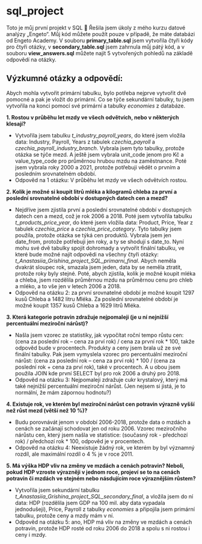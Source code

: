 # sql_project
Toto je můj první projekt v SQL 🥳 Řešila jsem úkoly z mého kurzu datové analýzy „Engeto“. Můj kód můžete použít pouze v případě, že máte databázi od Engeto Academy. V souboru **primary_table.sql** jsem vytvořila čtyři kódy pro čtyři otázky, v **secondary_table.sql** jsem zahrnula můj pátý kód, a v souboru **view_answers.sql** můžete najít 5 vytvořených pohledů na základě odpovědí na otázky. 

## Výzkumné otázky a odpovědí:
Abych mohla vytvořit primární tabulku, bylo potřeba nejprve vytvořit dvě pomocné a pak je vložit do primární. Co se týče sekundární tabulky, tu jsem vytvořila na konci pomocí své primární a tabulky _economies_ z databáze.
 
 **1.	Rostou v průběhu let mzdy ve všech odvětvích, nebo v některých klesají?**
* Vytvořila jsem tabulku _t_industry_payroll_years_, do které jsem vložila data: Industry, Payroll, Years z tabulek _czechia_payroll_ a _czechia_payroll_industry_branch_. Vybrala jsem tyto tabulky, protože otázka se týče mezd. A ještě jsem vybrala unit_code jenom pro Kč a value_type_code pro průměrnou hrubou mzdu na zaměstnance. Poté jsem vybrala roky 2000 a 2021, protože potřebuji vědět o prvním a posledním srovnatelném období.
* Odpověd na 1 otázku: V průběhu let mzdy ve všech odvětvích rostou.

 **2.	Kolik je možné si koupit litrů mléka a kilogramů chleba za první a poslední srovnatelné období v dostupných datech cen a mezd?**
* Nejdříve jsem zjistila první a poslední srovnatelné období v dostupných datech cen a mezd, což je rok 2006 a 2018. Poté jsem vytvořila tabulku _t_products_price_year_, do které jsem vložila data: Product, Price, Year z tabulek _czechia_price_ a _czechia_price_category_. Tyto tabulky jsem použila, protože otázka se týká cen produktů. Vybrala jsem jen date_from, protože potřebuji jen roky, a ty se shodují s date_to. Nyní mohu své dvě tabulky spojit dohromady a vytvořit finální tabulku, ve které bude možné najít odpovědi na všechny čtyři otázky: _t_Anastasiia_Grishina_project_SQL_primarni_final_. Abych neměla dvakrát sloupec rok, smazala jsem jeden, data by se neměla ztratit, protože roky byly stejné. Poté, abych zjistila, kolik je možné koupit mléka a chleba, jsem rozdělila průměrnou mzdu na průměrnou cenu pro chleb a mléko, a to vše jen v letech 2006 a 2018.
* Odpověd na otázku 2: za první srovnatelné období je možné koupit 1297 kusů Chleba а 1482 litru Mléka. Za poslední srovnatelné období je možné koupit 1357 kusů Chleba a 1629 litrů Mléka.

 **3.	Která kategorie potravin zdražuje nejpomaleji (je u ní nejnižší percentuální meziroční nárůst)?**
* Našla jsem vzorec ze statistiky, jak vypočítat roční tempo růstu cen: (cena za poslední rok – cena za prví rok) / cena za první rok * 100, takže odpověd bude v procentech. Produkty a ceny jsem brala už ze své finální tabulky. Pak jsem vymyslela vzorec pro percentuální meziroční nárůst: (cena za poslední rok – cena za prví rok) * 100 / (cena za poslední rok + cena za prví rok), také v procentech. A u obou jsem použila JOIN kde první SELECT byl pro rok 2006 a druhý pro 2018.
* Odpověd na otázku 3: Nejpomaleji zdražuje cukr krystalový, který má také nejnižší percentuální meziroční nárůst. (Jen nejsem si jistá, je to normální, že mám zápornou hodnotu?)
  
 **4.	Existuje rok, ve kterém byl meziroční nárůst cen potravin výrazně vyšší než růst mezd (větší než 10 %)?**
* Budu porovnávát jenom v období 2006-2018, protože data o mzdách a cenách se začánají schodovat jen od roku 2006. Vzorec meziročního nárůstu cen, který jsem našla ve statistice: (současný rok - předchozí rok) / předchozí rok * 100, odpověd je v procentech.
* Odpověd na otázku 4: Neexistuje žádný rok, ve kterém by byl významný rozdíl, ale maximální rozdíl o 4 % je v roce 2011.

 **5.	Má výška HDP vliv na změny ve mzdách a cenách potravin? Neboli, pokud HDP vzroste výrazněji v jednom roce, projeví se to na cenách potravin či mzdách ve stejném nebo násdujícím roce výraznějším růstem?**
* Vytvořila jsem sekundární tabulku _t_Anastasiia_Grishina_project_SQL_secondary_final_, a vložila jsem do ní data: HDP (rozdělila jsem GDP na 100 mil. aby data vypadala jednodušeji), Price, Payroll z tabulky _economies_ a připojila jsem primární tabulku, protože ceny a mzdy mám v ní.
* Odpověd na otázku 5: ano, HDP má vliv na změny ve mzdách a cenách potravin, protože HDP rosté od roku 2006 do 2018 a spolu s ni rostou i ceny i mzdy.
